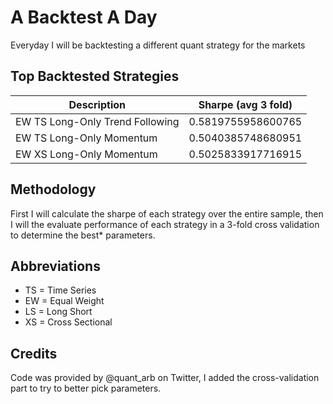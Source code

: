 # A Backtest A Day
Everyday I will be backtesting a different quant strategy for the markets

## Top Backtested Strategies
| Description                     | Sharpe (avg 3 fold) |
|---------------------------------|---------------------|
| EW TS Long-Only Trend Following | 0.5819755958600765  |
| EW TS Long-Only Momentum        | 0.5040385748680951  |
| EW XS Long-Only Momentum        | 0.5025833917716915  |

## Methodology
First I will calculate the sharpe of each strategy over the entire sample, then I will the evaluate performance of each strategy in a 3-fold cross validation to determine the best* parameters.

## Abbreviations
- TS = Time Series
- EW = Equal Weight
- LS = Long Short
- XS = Cross Sectional

## Credits
Code was provided by @quant_arb on Twitter, I added the cross-validation part to try to better pick parameters.
